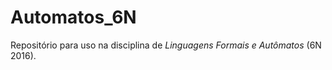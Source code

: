 # Automatos_6N

Repositório para uso na disciplina de *Linguagens Formais e Autômatos* (6N 2016).


